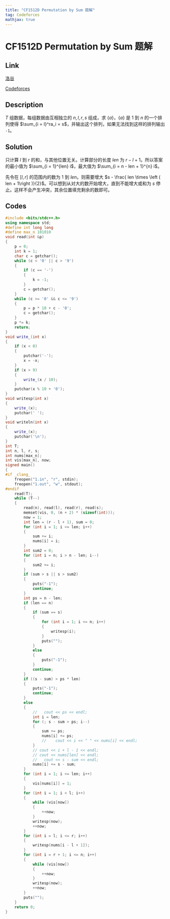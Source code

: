 ```yaml
---
title: "CF1512D Permutation by Sum 题解"
tag: Codeforces
mathjax: true
---
```


# CF1512D Permutation by Sum 题解

<!-- more -->


## Link

[洛谷](https://www.luogu.com.cn/problem/CF1512E)

[Codeforces](https://codeforces.com/problemset/problem/1512/E)

## Description

$T$ 组数据，每组数据由互相独立的 $n,l,r,s$ 组成，求 $\{a\}$，$\{a\}$ 是 $1$ 到 $n$ 的一个排列使得 $\sum_{i = l}^ra_i = s$，并输出这个排列，如果无法找到这样的排列输出 `-1`。

## Solution

只计算 $l$ 到 $r$ 的和，与其他位置无关。计算部分的长度 $len$ 为 $r - l + 1$。所以答案的最小值为 $\sum_{i = 1}^{len} i$，最大值为 $\sum_{i = n - len + 1}^{n} i$。

先令在 $[l,r]$ 的范围内的数为 $1$ 到 $len$。则需要增大 $s - \frac{ len \times \left ( len + 1\right )}{2}$。可以想到从对大的数开始增大，直到不能增大或和为 $s$ 停止。这样不会产生冲突，其余位置填充剩余的数即可。

## Codes

```cpp
#include <bits/stdc++.h>
using namespace std;
#define int long long
#define max_n 101010
void read(int &p)
{
    p = 0;
    int k = 1;
    char c = getchar();
    while (c < '0' || c > '9')
    {
        if (c == '-')
        {
            k = -1;
        }
        c = getchar();
    }
    while (c >= '0' && c <= '9')
    {
        p = p * 10 + c - '0';
        c = getchar();
    }
    p *= k;
    return;
}
void write_(int x)
{
    if (x < 0)
    {
        putchar('-');
        x = -x;
    }
    if (x > 9)
    {
        write_(x / 10);
    }
    putchar(x % 10 + '0');
}
void writesp(int x)
{
    write_(x);
    putchar(' ');
}
void writeln(int x)
{
    write_(x);
    putchar('\n');
}
int T;
int n, l, r, s;
int nums[max_n];
int vis[max_n], now;
signed main()
{
#if _clang_
    freopen("1.in", "r", stdin);
    freopen("1.out", "w", stdout);
#endif
    read(T);
    while (T--)
    {
        read(n), read(l), read(r), read(s);
        memset(vis, 0, (n + 2) * (sizeof(int)));
        now = 1;
        int len = (r - l + 1), sum = 0;
        for (int i = 1; i <= len; i++)
        {
            sum += i;
            nums[i] = i;
        }
        int sum2 = 0;
        for (int i = n; i > n - len; i--)
        {
            sum2 += i;
        }
        if (sum > s || s > sum2)
        {
            puts("-1");
            continue;
        }
        int ps = n - len;
        if (len == n)
        {
            if (sum == s)
            {
                for (int i = 1; i <= n; i++)
                {
                    writesp(i);
                }
                puts("");
            }
            else
            {
                puts("-1");
            }
            continue;
        }
        if ((s - sum) > ps * len)
        {
            puts("-1");
            continue;
        }
        else
        {
            //   cout << ps << endl;
            int i = len;
            for (; s - sum > ps; i--)
            {
                sum += ps;
                nums[i] += ps;
                //    cout << i << " " << nums[i] << endl;
            }
            // cout << i + l - 1 << endl;
            // cout << nums[len] << endl;
            //   cout << s - sum << endl;
            nums[i] += s - sum;
        }
        for (int i = 1; i <= len; i++)
        {
            vis[nums[i]] = 1;
        }
        for (int i = 1; i < l; i++)
        {
            while (vis[now])
            {
                ++now;
            }
            writesp(now);
            ++now;
        }
        for (int i = l; i <= r; i++)
        {
            writesp(nums[i - l + 1]);
        }
        for (int i = r + 1; i <= n; i++)
        {
            while (vis[now])
            {
                ++now;
            }
            writesp(now);
            ++now;
        }
        puts("");
    }
    return 0;
}
```